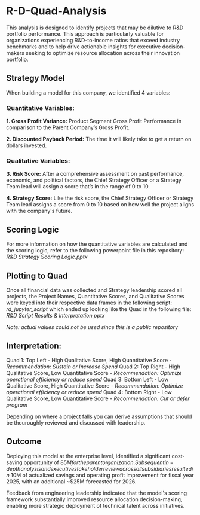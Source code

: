 # R-D-Quad-Analysis
This analysis is designed to identify projects that may be dilutive to R&D portfolio performance. This approach is particularly valuable for organizations experiencing R&D-to-income ratios that exceed industry benchmarks and to help drive actionable insights for executive decision-makers seeking to optimize resource allocation across their innovation portfolio.


## Strategy Model
When building a model for this company,  we identified 4 variables:

### Quantitative Variables:
**1. Gross Profit Variance:** Product Segment Gross Profit Performance in comparison to the Parent Company’s Gross Profit. 

**2. Discounted Payback Period:** The time it will likely take to get a return on dollars invested.

### Qualitative Variables:
**3. Risk Score:** After a comprehensive assessment on past performance, economic, and political factors, the Chief Strategy Officer or a Strategy Team lead will assign a score that’s in the range of 0 to 10. 

**4. Strategy Score:** Like the risk score, the Chief Strategy Officer or Strategy Team lead assigns a score from 0 to 10 based on how well the project aligns with the company's future. 

## Scoring Logic
For more information on how the quantitative variables are calculated and the scoring logic, refer to the following powerpoint file in this repository: *R&D Strategy Scoring Logic.pptx*

## Plotting to Quad
Once all financial data was collected and Strategy leadership scored all projects, the Project Names, Quantitative Scores, and Qualitative Scores were keyed into their respective data frames in the following script: *rd_jupyter_script* which ended up looking like the Quad in the following file: *R&D Script Results & Interpretation.pptx*

*Note: actual values could not be used since this is a public repository*

## Interpretation:
Quad 1: Top Left - High Qualitative Score, High Quantitative Score - *Recommendation: Sustain or Increase Spend*
Quad 2: Top Right - High Qualitative Score, Low Quantitative Score - *Recommendation: Optimize operational efficiency or reduce spend*
Quad 3: Bottom Left - Low Qualitative Score, High Quantitative Score - *Recommendation: Optimize operational efficiency or reduce spend*
Quad 4: Bottom Right - Low Qualitative Score, Low Quantitative Score - *Recommendation: Cut or defer program*

Depending on where a project falls you can derive assumptions that should be thouroughly reviewed and discussed with leadership. 


## Outcome
Deploying this model at the enterprise level, identified a significant cost-saving opportunity of $85M for the parent organization. Subsequent in-depth analysis and executive stakeholder review across all subsidiaries resulted in ~$10M of actualized savings and operating profit improvement for fiscal year 2025, with an additional ~$25M forecasted for 2026.

Feedback from engineering leadership indicated that the model's scoring framework substantially improved resource allocation decision-making, enabling more strategic deployment of technical talent across initiatives.

